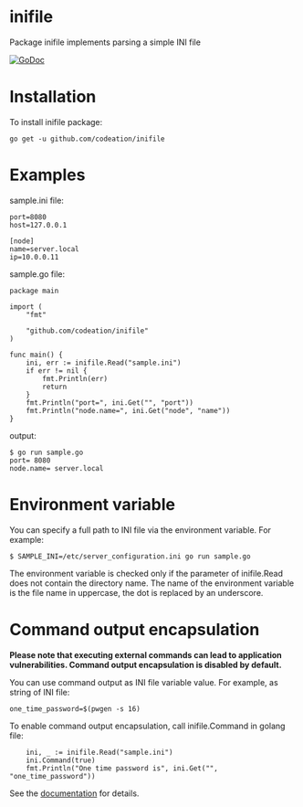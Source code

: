 # inifile

Package inifile implements parsing a simple INI file

[![GoDoc](https://godoc.org/github.com/codeation/inifile?status.svg)](https://godoc.org/github.com/codeation/inifile)

# Installation

To install inifile package:

```
go get -u github.com/codeation/inifile
```

# Examples

sample.ini file:

```
port=8080
host=127.0.0.1

[node]
name=server.local
ip=10.0.0.11
```

sample.go file:

```
package main

import (
	"fmt"

	"github.com/codeation/inifile"
)

func main() {
	ini, err := inifile.Read("sample.ini")
	if err != nil {
		fmt.Println(err)
		return
	}
	fmt.Println("port=", ini.Get("", "port"))
	fmt.Println("node.name=", ini.Get("node", "name"))
}
```

output:
```
$ go run sample.go 
port= 8080
node.name= server.local
```

# Environment variable

You can specify a full path to INI file via the environment variable. For example:

```
$ SAMPLE_INI=/etc/server_configuration.ini go run sample.go
```

The environment variable is checked only if
the parameter of inifile.Read does not contain the directory name.
The name of the environment variable is the file name in uppercase,
the dot is replaced by an underscore.

# Command output encapsulation

**Please note that executing external commands can lead to application vulnerabilities.
Command output encapsulation is disabled by default.**

You can use command output as INI file variable value. For example, as string of INI file:

```
one_time_password=$(pwgen -s 16)
```

To enable command output encapsulation, call inifile.Command in golang file:

```
    ini, _ := inifile.Read("sample.ini")
    ini.Command(true)
    fmt.Println("One time password is", ini.Get("", "one_time_password"))
```

See the [documentation](https://godoc.org/github.com/codeation/inifile) for details.
